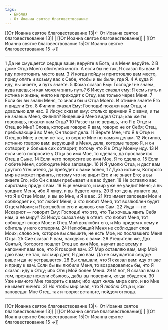 ```yaml
---
tags:
  - Библия
  - От_Иоанна_святое_благовествование
---
```

[[От Иоанна святое благовествование 13|← От Иоанна святое благовествование 13]] | [[От Иоанна святое благовествование]] | [[От Иоанна святое благовествование 15|От Иоанна святое благовествование 15 →]]

---
1 Да не смущается сердце ваше; веруйте в Бога, и в Меня веруйте.
2 В доме Отца Моего обителей много. А если бы не так, Я сказал бы вам: Я иду приготовить место вам.
3 И когда пойду и приготовлю вам место, приду опять и возьму вас к Себе, чтобы и вы были, где Я.
4 А куда Я иду, вы знаете, и путь знаете.
5 Фома сказал Ему: Господи! не знаем, куда идешь; и как можем знать путь?
6 Иисус сказал ему: Я есмь путь и истина и жизнь; никто не приходит к Отцу, как только через Меня.
7 Если бы вы знали Меня, то знали бы и Отца Моего. И отныне знаете Его и видели Его.
8 Филипп сказал Ему: Господи! покажи нам Отца, и довольно для нас.
9 Иисус сказал ему: столько времени Я с вами, и ты не знаешь Меня, Филипп? Видевший Меня видел Отца; как же ты говоришь, покажи нам Отца?
10 Разве ты не веришь, что Я в Отце и Отец во Мне? Слова, которые говорю Я вам, говорю не от Себя; Отец, пребывающий во Мне, Он творит дела.
11 Верьте Мне, что Я в Отце и Отец во Мне; а если не так, то верьте Мне по самым делам.
12 Истинно, истинно говорю вам: верующий в Меня, дела, которые творю Я, и он сотворит, и больше сих сотворит, потому что Я к Отцу Моему иду.
13 И если чего попросите у Отца во имя Мое, то сделаю, да прославится Отец в Сыне.
14 Если чего попросите во имя Мое, Я то сделаю.
15 Если любите Меня, соблюдите Мои заповеди.
16 И Я умолю Отца, и даст вам другого Утешителя, да пребудет с вами вовек,
17 Духа истины, Которого мир не может принять, потому что не видит Его и не знает Его; а вы знаете Его, ибо Он с вами пребывает и в вас будет.
18 Не оставлю вас сиротами; приду к вам.
19 Еще немного, и мир уже не увидит Меня; а вы увидите Меня, ибо Я живу, и вы будете жить.
20 В тот день узнаете вы, что Я в Отце Моем, и вы во Мне, и Я в вас.
21 Кто имеет заповеди Мои и соблюдает их, тот любит Меня; а кто любит Меня, тот возлюблен будет Отцем Моим; и Я возлюблю его и явлюсь ему Сам.
22 Иуда — не Искариот — говорит Ему: Господи! что это, что Ты хочешь явить Себя нам, а не миру?
23 Иисус сказал ему в ответ: кто любит Меня, тот соблюдет слово Мое; и Отец Мой возлюбит его, и Мы придем к нему и обитель у него сотворим.
24 Нелюбящий Меня не соблюдает слов Моих; слово же, которое вы слышите, не есть Мое, но пославшего Меня Отца.
25 Сие сказал Я вам, находясь с вами.
26 Утешитель же, Дух Святый, Которого пошлет Отец во имя Мое, научит вас всему и напомнит вам все, что Я говорил вам.
27 Мир оставляю вам, мир Мой даю вам; не так, как мир дает, Я даю вам. Да не смущается сердце ваше и да не устрашается.
28 Вы слышали, что Я сказал вам: иду от вас и приду к вам. Если бы вы любили Меня, то возрадовались бы, что Я сказал: иду к Отцу; ибо Отец Мой более Меня.
29 И вот, Я сказал вам <I>о</I> <I>том,</I> прежде нежели сбылось, дабы вы поверили, когда сбудется.
30 Уже немного Мне говорить с вами; ибо идет князь мира сего, и во Мне не имеет ничего.
31 Но чтобы мир знал, что Я люблю Отца и, как заповедал Мне Отец, так и творю: встаньте, пойдем отсюда.

---
[[От Иоанна святое благовествование 13|← От Иоанна святое благовествование 13]] | [[От Иоанна святое благовествование]] | [[От Иоанна святое благовествование 15|От Иоанна святое благовествование 15 →]]